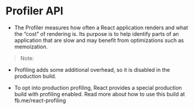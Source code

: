 # Profiler API

* The Profiler measures how often a React application renders and what the “cost” of rendering is. Its purpose is to help identify parts of an application that are slow and may benefit from optimizations such as memoization.

> Note:

* Profiling adds some additional overhead, so it is disabled in the production build.

* To opt into production profiling, React provides a special production build with profiling enabled. Read more about how to use this build at fb.me/react-profiling

